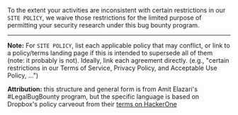 
To the extent your activities are inconsistent with certain restrictions in our `SITE POLICY`, we waive those restrictions for the limited purpose of permitting your security research under this bug bounty program.

---

**Note:** For `SITE POLICY`, list each applicable policy that may conflict, or link to a policy/terms landing page if this is intended to supersede all of them (note: it probably is not). Ideally, link each agreement directly. (e.g., "certain restrictions in our Terms of Service, Privacy Policy, and Acceptable Use Policy, ...")

**Attribution:** this structure and general form is from Amit Elazari's #LegalBugBounty program, but the specific language is based on Dropbox's policy carveout from their [terms on HackerOne](https://hackerone.com/dropbox)
